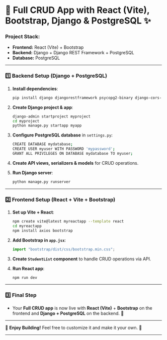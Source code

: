 # 🚀 **Full CRUD App with React (Vite), Bootstrap, Django & PostgreSQL** ✨

### **Project Stack:**

- **Frontend:** React (Vite) + Bootstrap
- **Backend:** Django + Django REST Framework + PostgreSQL
- **Database:** PostgreSQL

---

### **1️⃣ Backend Setup (Django + PostgreSQL)**

1. **Install dependencies**:

   ```bash
   pip install django djangorestframework psycopg2-binary django-cors-headers
   ```

2. **Create Django project & app**:

   ```bash
   django-admin startproject myproject
   cd myproject
   python manage.py startapp myapp
   ```

3. **Configure PostgreSQL database** in `settings.py`:

   ```bash
   CREATE DATABASE mydatabase;
   CREATE USER myuser WITH PASSWORD 'mypassword';
   GRANT ALL PRIVILEGES ON DATABASE mydatabase TO myuser;
   ```

4. **Create API views, serializers & models** for CRUD operations.

5. **Run Django server**:
   ```bash
   python manage.py runserver
   ```

---

### **2️⃣ Frontend Setup (React + Vite + Bootstrap)**

1. **Set up Vite + React**:

   ```bash
   npm create vite@latest myreactapp --template react
   cd myreactapp
   npm install axios bootstrap
   ```

2. **Add Bootstrap in `app.jsx`**:

   ```javascript
   import "bootstrap/dist/css/bootstrap.min.css";
   ```

3. **Create `StudentList` component** to handle CRUD operations via API.

4. **Run React app**:
   ```bash
   npm run dev
   ```

---

### **3️⃣ Final Step**

- Your **Full CRUD app** is now live with **React (Vite)** + **Bootstrap** on the frontend and **Django + PostgreSQL** on the backend. 🎉

---

🎨 **Enjoy Building!** Feel free to customize it and make it your own. 🚀

---
